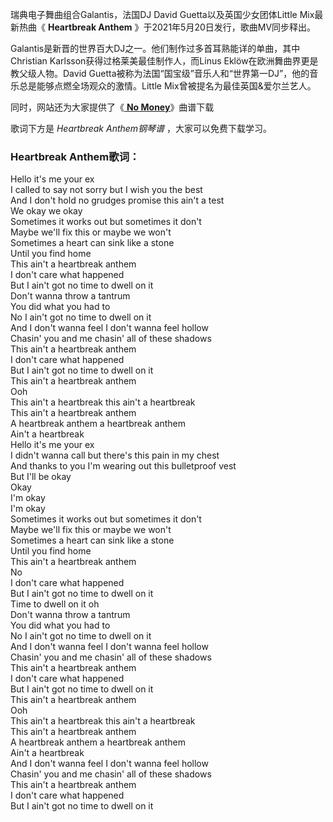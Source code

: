 

瑞典电子舞曲组合Galantis，法国DJ David Guetta以及英国少女团体Little Mix最新热曲《 **Heartbreak
Anthem** 》于2021年5月20日发行，歌曲MV同步释出。

Galantis是新晋的世界百大DJ之一。他们制作过多首耳熟能详的单曲，其中Christian Karlsson获得过格莱美最佳制作人，而Linus
Eklöw在欧洲舞曲界更是教父级人物。David Guetta被称为法国“国宝级”音乐人和“世界第一DJ”，他的音乐总是能够点燃全场观众的激情。Little
Mix曾被提名为最佳英国&爱尔兰艺人。

同时，网站还为大家提供了《[ **No Money**](Music-7472-No-Money-Galantis.html "No
Money")》曲谱下载

歌词下方是 _Heartbreak Anthem钢琴谱_ ，大家可以免费下载学习。

### Heartbreak Anthem歌词：

Hello it's me your ex  
I called to say not sorry but I wish you the best  
And I don't hold no grudges promise this ain't a test  
We okay we okay  
Sometimes it works out but sometimes it don't  
Maybe we'll fix this or maybe we won't  
Sometimes a heart can sink like a stone  
Until you find home  
This ain't a heartbreak anthem  
I don't care what happened  
But I ain't got no time to dwell on it  
Don't wanna throw a tantrum  
You did what you had to  
No I ain't got no time to dwell on it  
And I don't wanna feel I don't wanna feel hollow  
Chasin' you and me chasin' all of these shadows  
This ain't a heartbreak anthem  
I don't care what happened  
But I ain't got no time to dwell on it  
This ain't a heartbreak anthem  
Ooh  
This ain't a heartbreak this ain't a heartbreak  
This ain't a heartbreak anthem  
A heartbreak anthem a heartbreak anthem  
Ain't a heartbreak  
Hello it's me your ex  
I didn't wanna call but there's this pain in my chest  
And thanks to you I'm wearing out this bulletproof vest  
But I'll be okay  
Okay  
I'm okay  
I'm okay  
Sometimes it works out but sometimes it don't  
Maybe we'll fix this or maybe we won't  
Sometimes a heart can sink like a stone  
Until you find home  
This ain't a heartbreak anthem  
No  
I don't care what happened  
But I ain't got no time to dwell on it  
Time to dwell on it oh  
Don't wanna throw a tantrum  
You did what you had to  
No I ain't got no time to dwell on it  
And I don't wanna feel I don't wanna feel hollow  
Chasin' you and me chasin' all of these shadows  
This ain't a heartbreak anthem  
I don't care what happened  
But I ain't got no time to dwell on it  
This ain't a heartbreak anthem  
Ooh  
This ain't a heartbreak this ain't a heartbreak  
This ain't a heartbreak anthem  
A heartbreak anthem a heartbreak anthem  
Ain't a heartbreak  
And I don't wanna feel I don't wanna feel hollow  
Chasin' you and me chasin' all of these shadows  
This ain't a heartbreak anthem  
I don't care what happened  
But I ain't got no time to dwell on it

